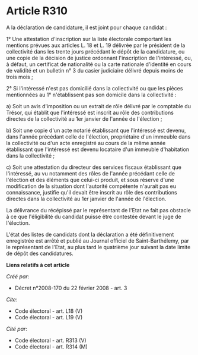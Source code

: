 # Article R310

A la déclaration de candidature, il est joint pour chaque candidat : 

1° Une attestation d'inscription sur la liste électorale comportant les mentions prévues aux articles L. 18 et L. 19 délivrée
par le président de la collectivité dans les trente jours précédant le dépôt de la candidature, ou une copie de la décision
de justice ordonnant l'inscription de l'intéressé, ou, à défaut, un certificat de nationalité ou la carte nationale
d'identité en cours de validité et un bulletin n° 3 du casier judiciaire délivré depuis moins de trois mois ; 

2° Si l'intéressé n'est pas domicilié dans la collectivité ou que les pièces mentionnées au 1° n'établissent pas son domicile
dans la collectivité : 

a) Soit un avis d'imposition ou un extrait de rôle délivré par le comptable du Trésor, qui établit que l'intéressé est
inscrit au rôle des contributions directes de la collectivité au 1er janvier de l'année de l'élection ; 

b) Soit une copie d'un acte notarié établissant que l'intéressé est devenu, dans l'année précédant celle de l'élection,
propriétaire d'un immeuble dans la collectivité ou d'un acte enregistré au cours de la même année établissant que l'intéressé
est devenu locataire d'un immeuble d'habitation dans la collectivité ; 

c) Soit une attestation du directeur des services fiscaux établissant que l'intéressé, au vu notamment des rôles de l'année
précédant celle de l'élection et des éléments que celui-ci produit, et sous réserve d'une modification de la situation dont
l'autorité compétente n'aurait pas eu connaissance, justifie qu'il devait être inscrit au rôle des contributions directes
dans la collectivité au 1er janvier de l'année de l'élection. 

La délivrance du récépissé par le représentant de l'Etat ne fait pas obstacle à ce que l'éligibilité du candidat puisse être
contestée devant le juge de l'élection. 

L'état des listes de candidats dont la déclaration a été définitivement enregistrée est arrêté et publié au Journal officiel
de Saint-Barthélemy, par le représentant de l'Etat, au plus tard le quatrième jour suivant la date limite de dépôt des
candidatures.

**Liens relatifs à cet article**

_Créé par_:

  - Décret n°2008-170 du 22 février 2008 - art. 3

_Cite_:

  - Code électoral - art. L18 (V)
  - Code électoral - art. L19 (V)

_Cité par_:

  - Code électoral - art. R313 (V)
  - Code électoral - art. R314 (M)
